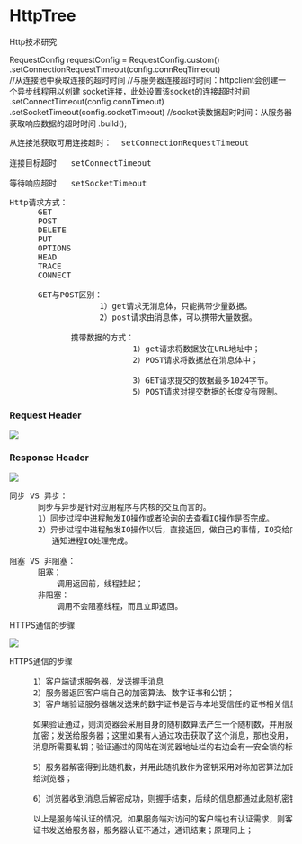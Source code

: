 # HttpTree
Http技术研究

RequestConfig requestConfig = RequestConfig.custom()
                    .setConnectionRequestTimeout(config.connReqTimeout)   
                    //从连接池中获取连接的超时时间
                    //与服务器连接超时时间：httpclient会创建一个异步线程用以创建  socket连接，此处设置该socket的连接超时时间
                    .setConnectTimeout(config.connTimeout)
                    .setSocketTimeout(config.socketTimeout)               //socket读数据超时时间：从服务器获取响应数据的超时时间
                    .build();


<pre>
从连接池获取可用连接超时：  setConnectionRequestTimeout
 
连接目标超时   setConnectTimeout

等待响应超时   setSocketTimeout    
</pre>

<pre>
Http请求方式：
      GET
      POST
      DELETE
      PUT
      OPTIONS
      HEAD
      TRACE
      CONNECT

      GET与POST区别：
                   1）get请求无消息体，只能携带少量数据。
                   2）post请求由消息体，可以携带大量数据。

             携带数据的方式：
                          1）get请求将数据放在URL地址中；
                          2）POST请求将数据放在消息体中；

                          3）GET请求提交的数据最多1024字节。
                          5）POST请求对提交数据的长度没有限制。
</pre>

### Request Header

![](https://i.imgur.com/cW0zrd5.png)

### Response Header

![](https://i.imgur.com/wrQDs6k.png)

<pre>
同步 VS 异步：
      同步与异步是针对应用程序与内核的交互而言的。
      1）同步过程中进程触发IO操作或者轮询的去查看IO操作是否完成。
      2）异步过程中进程触发IO操作以后，直接返回，做自己的事情，IO交给内核来处理，完成后内核
         通知进程IO处理完成。

阻塞 VS 非阻塞：
      阻塞：
          调用返回前，线程挂起；
      非阻塞：
          调用不会阻塞线程，而且立即返回。
</pre>

HTTPS通信的步骤

![](https://i.imgur.com/ASet9Sk.png)

<pre>
HTTPS通信的步骤

     1）客户端请求服务器，发送握手消息
     2）服务器返回客户端自己的加密算法、数字证书和公钥；
     3）客户端验证服务器端发送来的数字证书是否与本地受信任的证书相关信息一致；

     如果验证通过，则浏览器会采用自身的随机数算法产生一个随机数，并用服务器发送来的公钥
     加密；发送给服务器；这里如果有人通过攻击获取了这个消息，那也没用，因为他没有解密此段
     消息所需要私钥；验证通过的网站在浏览器地址栏的右边会有一安全锁的标识；

     5）服务器解密得到此随机数，并用此随机数作为密钥采用对称加密算法加密一段握手消息发送
     给浏览器；

     6）浏览器收到消息后解密成功，则握手结束，后续的信息都通过此随机密钥加密传输。

     以上是服务端认证的情况，如果服务端对访问的客户端也有认证需求，则客户端也需要将自己的
     证书发送给服务器，服务器认证不通过，通讯结束；原理同上；
</pre>


